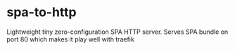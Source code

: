 # spa-to-http
Lightweight tiny zero-configuration SPA HTTP server. Serves SPA bundle on port 80 which makes it play well with traefik
